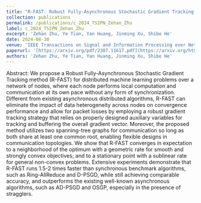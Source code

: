 ```yaml
---
title: "R-FAST: Robust Fully-Asynchronous Stochastic Gradient Tracking over General Topology"
collection: publications
permalink: /publications/c_2024_TSIPN_Zehan_Zhu
label: c_2024_TSIPN_Zehan_Zhu
excerpt: 'Zehan Zhu, Ye Tian, Yan Huang, Jinming Xu, Shibo He'
date: 2024-08-30
venue: 'IEEE Transactions on Signal and Information Processing over Networks'
paperurl: '[https://arxiv.org/pdf/2307.11617.pdf](https://arxiv.org/html/2307.11617v2)'
authors: 'Zehan Zhu, Ye Tian, Yan Huang, Jinming Xu, Shibo He'
---
```


Abstract: We propose a Robust Fully-Asynchronous Stochastic Gradient Tracking method (R-FAST) for distributed machine learning problems over a network of nodes, where each node performs local computation and communication at its own pace without any form of synchronization. Different from existing asynchronous distributed algorithms, R-FAST can eliminate the impact of data heterogeneity across nodes on convergence performance and allow for packet losses by employing a robust gradient tracking strategy that relies on properly designed auxiliary variables for tracking and buffering the overall gradient vector. Moreover, the proposed method utilizes two spanning-tree graphs for communication so long as both share at least one common root, enabling flexible designs in communication topologies. We show that R-FAST converges in expectation to a neighborhood of the optimum with a geometric rate for smooth and strongly convex objectives; and to a stationary point with a sublinear rate for general non-convex problems. Extensive experiments demonstrate that R-FAST runs 1.5-2 times faster than synchronous benchmark algorithms, such as Ring-AllReduce and D-PSGD, while still achieving comparable accuracy, and outperforms the existing well-known asynchronous algorithms, such as AD-PSGD and OSGP, especially in the presence of stragglers.


